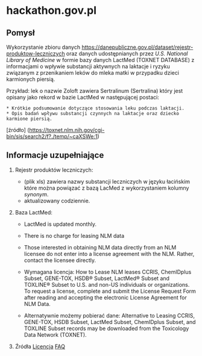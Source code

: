 # hackathon.gov.pl

## Pomysł

Wykorzystanie zbioru danych https://danepubliczne.gov.pl/dataset/rejestr-produktow-leczniczych oraz danych
udostępnianych przez *U.S. National Library of Medicine* w formie bazy danych LactMed (TOXNET DATABASE) z informacjami o wpływie substancji aktywnych na laktacje i ryzyku związanym z przenikaniem leków do mleka matki w przypadku dzieci karmionych piersią.

Przykład:
lek o nazwie Zoloft zawiera Sertralinum (Sertralina) który jest opisany jako rekord w bazie LactMed w następującej postaci:

	* Krótkie podsumowanie dotyczące stosowania leku podczas laktacji.
	* Opis badań wpływu substancji czynnych na laktacje oraz dziecko karmione piersią. 

[źródło] (https://toxnet.nlm.nih.gov/cgi-bin/sis/search2/f?./temp/~caXSWe:1)

## Informacje uzupełniające

1. Rejestr produktów leczniczych:

	* (plik xls) zawiera nazwy substancji leczniczych w języku łacińskim które można powiązać z bazą LacMed z wykorzystaniem kolumny *synonym*.
	* aktualizowany codziennie.

2. Baza LactMed:

	* LactMed is updated monthly.
	* There is no charge for leasing NLM data
	* Those interested in obtaining NLM data directly from an NLM licensee do not enter into a license agreement with the NLM. Rather, contact the licensee directly.
	* Wymagana licencja:
		How to Lease NLM leases CCRIS, ChemIDplus Subset, GENE-TOX, HSDB® Subset, LactMed® Subset and TOXLINE® Subset to U.S. and non-US individuals or organizations.
		To request a license, complete and submit the License Request Form after reading and accepting the electronic License Agreement for NLM Data.
	 
   * Alternatywnie możemy pobierać dane:
	   Alternative to Leasing
	   CCRIS, GENE-TOX, HSDB Subset, LactMed Subset, ChemIDplus Subset, and TOXLINE Subset records may be downloaded from the Toxicology Data Network (TOXNET).
3. Źródła
[Licencja](https://www.nlm.nih.gov/databases/toxnet.html)
[FAQ](https://toxnet.nlm.nih.gov/newtoxnet/faq.html)

